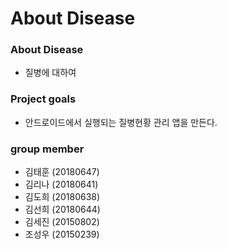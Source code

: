 About Disease
============ 
### About Disease
- 질병에 대하여


### Project goals
* 안드로이드에서 실행되는 질병현황 관리 앱을 만든다.



### group member 
* 김태훈 (20180647)
* 김리나 (20180641)
* 김도희 (20180638)
* 김선희 (20180644)
* 김세진 (20150802)
* 조성우 (20150239)


